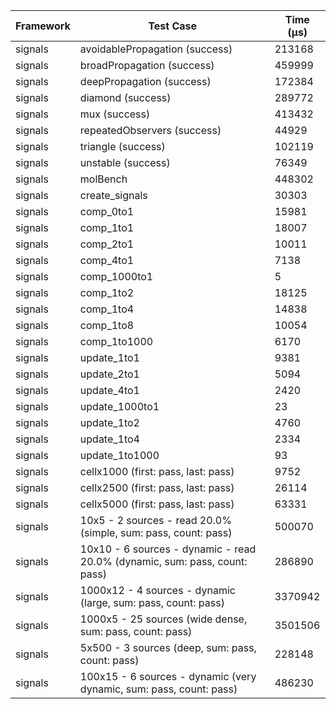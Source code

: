 | Framework | Test Case | Time (μs) |
| --- | --- | --- |
| signals | avoidablePropagation (success) | 213168 |
| signals | broadPropagation (success) | 459999 |
| signals | deepPropagation (success) | 172384 |
| signals | diamond (success) | 289772 |
| signals | mux (success) | 413432 |
| signals | repeatedObservers (success) | 44929 |
| signals | triangle (success) | 102119 |
| signals | unstable (success) | 76349 |
| signals | molBench | 448302 |
| signals | create_signals | 30303 |
| signals | comp_0to1 | 15981 |
| signals | comp_1to1 | 18007 |
| signals | comp_2to1 | 10011 |
| signals | comp_4to1 | 7138 |
| signals | comp_1000to1 | 5 |
| signals | comp_1to2 | 18125 |
| signals | comp_1to4 | 14838 |
| signals | comp_1to8 | 10054 |
| signals | comp_1to1000 | 6170 |
| signals | update_1to1 | 9381 |
| signals | update_2to1 | 5094 |
| signals | update_4to1 | 2420 |
| signals | update_1000to1 | 23 |
| signals | update_1to2 | 4760 |
| signals | update_1to4 | 2334 |
| signals | update_1to1000 | 93 |
| signals | cellx1000 (first: pass, last: pass) | 9752 |
| signals | cellx2500 (first: pass, last: pass) | 26114 |
| signals | cellx5000 (first: pass, last: pass) | 63331 |
| signals | 10x5 - 2 sources - read 20.0% (simple, sum: pass, count: pass) | 500070 |
| signals | 10x10 - 6 sources - dynamic - read 20.0% (dynamic, sum: pass, count: pass) | 286890 |
| signals | 1000x12 - 4 sources - dynamic (large, sum: pass, count: pass) | 3370942 |
| signals | 1000x5 - 25 sources (wide dense, sum: pass, count: pass) | 3501506 |
| signals | 5x500 - 3 sources (deep, sum: pass, count: pass) | 228148 |
| signals | 100x15 - 6 sources - dynamic (very dynamic, sum: pass, count: pass) | 486230 |
